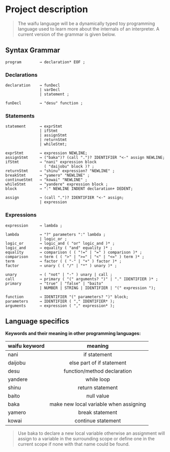 # Project description

> The waifu language will be a dynamically typed toy programming language used to learn more about the internals of an interpreter.
> A current version of the grammar is given below.

## Syntax Grammar

```ebnf
program        → declaration* EOF ;
```

### Declarations

```ebnf
declaration    → funDecl
               | varDecl
               | statement ;

funDecl        → "desu" function ;
```

[comment]: <> (after varDecl and statements instead of NEWLINE tokens i should probably also allow EOF tokens aswell.)

### Statements

```ebnf
statement      → exprStmt
               | ifStmt
               | assignStmt
               | returnStmt
               | whileStmt;

exprStmt       → expression NEWLINE;
assignStmt     → ("baka")? (call ".")? IDENTIFIER "<-" assign NEWLINE;
ifStmt         → "nani" expression block
                 ( "daijobu" block )? ;
returnStmt     → "shinu" expression? "NEWLINE" ;
breakStmt      → "yamero" "NEWLINE" ;
continueStmt   → "kowai" "NEWLINE" ;
whileStmt      → "yandere" expression block ;
block          → ":" NEWLINE INDENT declaration+ DEDENT;

assign         → (call ".")? IDENTIFIER "<-" assign;
               | expression
```

### Expressions

```ebnf
expression     → lambda ;

lambda         → "?" parameters ":" lambda ;
               | logic_or ;
logic_or       → logic_and ( "or" logic_and )* ;
logic_and      → equality ( "and" equality )* ;
equality       → comparison ( ( "!=" | "=" ) comparison )* ;
comparison     → term ( ( ">" | ">=" | "<" | "<=" ) term )* ;
term           → factor ( ( "-" | "+" ) factor )* ;
factor         → unary ( ( "/" | "*" ) unary )* ;

unary          → ( "not" | "-" ) unary | call ;
call           → primary ( "(" arguments? ")" | "." IDENTIFIER )* ;
primary        → "true" | "false" | "baito"
               | NUMBER | STRING | IDENTIFIER | "(" expression ");

function       → IDENTIFIER "(" parameters? ")" block;
parameters     → IDENTIFIER ( "," IDENTIFIER* );
arguments      → expression ( "," expression* );
```

## Language specifics

**Keywords and their meaning in other programming languages:**

| waifu keyword |                meaning                 |
| ------------- | :------------------------------------: |
| nani          |              if statement              |
| daijobu       |       else part of if statement        |
| desu          |      function/method declaration       |
| yandere       |               while loop               |
| shinu         |            return statement            |
| baito         |               null value               |
| baka          | make new local variable when assigning |
| yamero        |            break statement             |
| kowai         |           continue statement           |

> Use baka to declare a new local variable otherwise an assignment will assign to a variable in the surrounding scope or define one
> in the current scope if none with that name could be found.

